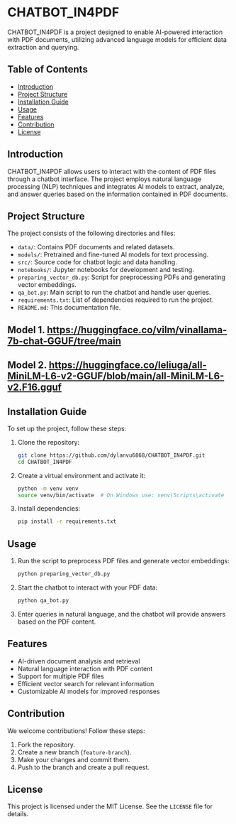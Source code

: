 # CHATBOT_IN4PDF

CHATBOT_IN4PDF is a project designed to enable AI-powered interaction with PDF documents, utilizing advanced language models for efficient data extraction and querying.

## Table of Contents

- [Introduction](#introduction)
- [Project Structure](#project-structure)
- [Installation Guide](#installation-guide)
- [Usage](#usage)
- [Features](#features)
- [Contribution](#contribution)
- [License](#license)

## Introduction

CHATBOT_IN4PDF allows users to interact with the content of PDF files through a chatbot interface. The project employs natural language processing (NLP) techniques and integrates AI models to extract, analyze, and answer queries based on the information contained in PDF documents.

## Project Structure

The project consists of the following directories and files:

- `data/`: Contains PDF documents and related datasets.
- `models/`: Pretrained and fine-tuned AI models for text processing.
- `src/`: Source code for chatbot logic and data handling.
- `notebooks/`: Jupyter notebooks for development and testing.
- `preparing_vector_db.py`: Script for preprocessing PDFs and generating vector embeddings.
- `qa_bot.py`: Main script to run the chatbot and handle user queries.
- `requirements.txt`: List of dependencies required to run the project.
- `README.md`: This documentation file.

## Model 1. https://huggingface.co/vilm/vinallama-7b-chat-GGUF/tree/main 
## Model 2. https://huggingface.co/leliuga/all-MiniLM-L6-v2-GGUF/blob/main/all-MiniLM-L6-v2.F16.gguf
## Installation Guide

To set up the project, follow these steps:

1. Clone the repository:
   ```sh
   git clone https://github.com/dylanvu6868/CHATBOT_IN4PDF.git
   cd CHATBOT_IN4PDF
   ```
2. Create a virtual environment and activate it:
   ```sh
   python -m venv venv
   source venv/bin/activate  # On Windows use: venv\Scripts\activate
   ```
3. Install dependencies:
   ```sh
   pip install -r requirements.txt
   ```

## Usage

1. Run the script to preprocess PDF files and generate vector embeddings:
   ```sh
   python preparing_vector_db.py
   ```
2. Start the chatbot to interact with your PDF data:
   ```sh
   python qa_bot.py
   ```
3. Enter queries in natural language, and the chatbot will provide answers based on the PDF content.

## Features

- AI-driven document analysis and retrieval
- Natural language interaction with PDF content
- Support for multiple PDF files
- Efficient vector search for relevant information
- Customizable AI models for improved responses

## Contribution

We welcome contributions! Follow these steps:

1. Fork the repository.
2. Create a new branch (`feature-branch`).
3. Make your changes and commit them.
4. Push to the branch and create a pull request.

## License

This project is licensed under the MIT License. See the `LICENSE` file for details.
